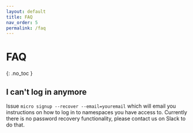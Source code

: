 ```yaml
---
layout: default
title: FAQ
nav_order: 5
permalink: /faq
---
```


# FAQ
{: .no_toc }

## I can't log in anymore

Issue `micro signup --recover --email=youremail` which will email you instructions on how to log in to namespaces you have access to.
Currently there is no password recovery functionality, please contact us on Slack to do that.